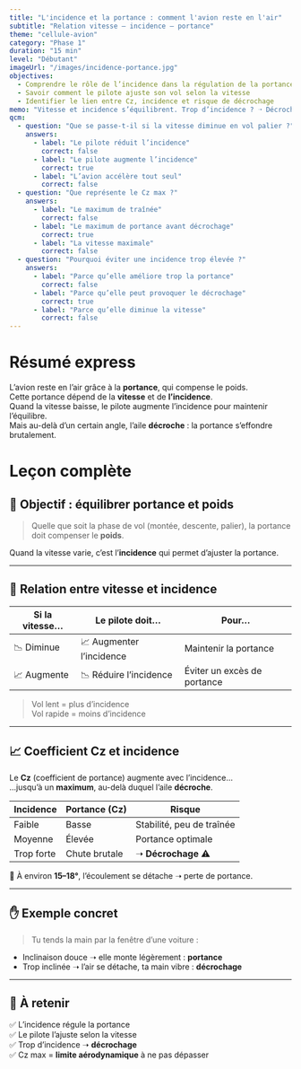 ```yaml
---
title: "L'incidence et la portance : comment l'avion reste en l'air"
subtitle: "Relation vitesse – incidence – portance"
theme: "cellule-avion"
category: "Phase 1"
duration: "15 min"
level: "Débutant"
imageUrl: "/images/incidence-portance.jpg"
objectives:
  - Comprendre le rôle de l’incidence dans la régulation de la portance
  - Savoir comment le pilote ajuste son vol selon la vitesse
  - Identifier le lien entre Cz, incidence et risque de décrochage
memo: "Vitesse et incidence s’équilibrent. Trop d’incidence ? ➝ Décrochage !"
qcm:
  - question: "Que se passe-t-il si la vitesse diminue en vol palier ?"
    answers:
      - label: "Le pilote réduit l’incidence"
        correct: false
      - label: "Le pilote augmente l’incidence"
        correct: true
      - label: "L’avion accélère tout seul"
        correct: false
  - question: "Que représente le Cz max ?"
    answers:
      - label: "Le maximum de traînée"
        correct: false
      - label: "Le maximum de portance avant décrochage"
        correct: true
      - label: "La vitesse maximale"
        correct: false
  - question: "Pourquoi éviter une incidence trop élevée ?"
    answers:
      - label: "Parce qu’elle améliore trop la portance"
        correct: false
      - label: "Parce qu’elle peut provoquer le décrochage"
        correct: true
      - label: "Parce qu’elle diminue la vitesse"
        correct: false
---
```


# Résumé express

L’avion reste en l’air grâce à la **portance**, qui compense le poids.  
Cette portance dépend de la **vitesse** et de **l’incidence**.  
Quand la vitesse baisse, le pilote augmente l’incidence pour maintenir l’équilibre.  
Mais au-delà d’un certain angle, l’aile **décroche** : la portance s’effondre brutalement.

# Leçon complète

## 🎯 Objectif : équilibrer portance et poids

> Quelle que soit la phase de vol (montée, descente, palier), la portance doit compenser le **poids**.

Quand la vitesse varie, c’est l’**incidence** qui permet d’ajuster la portance.

---

## 🔁 Relation entre vitesse et incidence

| Si la vitesse… | Le pilote doit…          | Pour…                       |
| -------------- | ------------------------ | --------------------------- |
| 📉 Diminue     | 📈 Augmenter l’incidence | Maintenir la portance       |
| 📈 Augmente    | 📉 Réduire l’incidence   | Éviter un excès de portance |

> Vol lent = plus d’incidence  
> Vol rapide = moins d’incidence

---

## 📈 Coefficient Cz et incidence

Le **Cz** (coefficient de portance) augmente avec l’incidence…  
…jusqu’à un **maximum**, au-delà duquel l’aile **décroche**.

| Incidence  | Portance (Cz) | Risque                    |
| ---------- | ------------- | ------------------------- |
| Faible     | Basse         | Stabilité, peu de traînée |
| Moyenne    | Élevée        | Portance optimale         |
| Trop forte | Chute brutale | ➝ **Décrochage** ⚠️       |

🛑 À environ **15–18°**, l’écoulement se détache ➝ perte de portance.

---

## ✋ Exemple concret

> Tu tends la main par la fenêtre d’une voiture :

- Inclinaison douce ➝ elle monte légèrement : **portance**
- Trop inclinée ➝ l’air se détache, ta main vibre : **décrochage**

---

## 🧠 À retenir

✅ L’incidence régule la portance  
✅ Le pilote l’ajuste selon la vitesse  
✅ Trop d’incidence ➝ **décrochage**  
✅ Cz max = **limite aérodynamique** à ne pas dépasser
